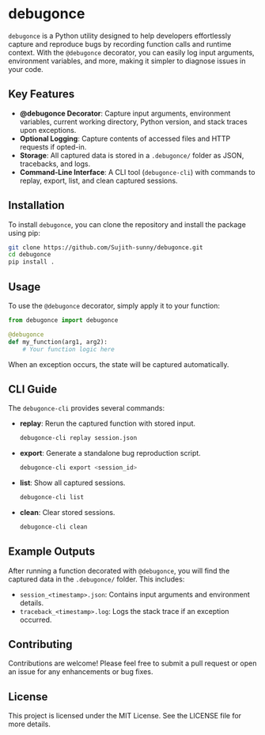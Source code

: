 # debugonce

`debugonce` is a Python utility designed to help developers effortlessly capture and reproduce bugs by recording function calls and runtime context. With the `@debugonce` decorator, you can easily log input arguments, environment variables, and more, making it simpler to diagnose issues in your code.

## Key Features

- **@debugonce Decorator**: Capture input arguments, environment variables, current working directory, Python version, and stack traces upon exceptions.
- **Optional Logging**: Capture contents of accessed files and HTTP requests if opted-in.
- **Storage**: All captured data is stored in a `.debugonce/` folder as JSON, tracebacks, and logs.
- **Command-Line Interface**: A CLI tool (`debugonce-cli`) with commands to replay, export, list, and clean captured sessions.

## Installation

To install `debugonce`, you can clone the repository and install the package using pip:

```bash
git clone https://github.com/Sujith-sunny/debugonce.git
cd debugonce
pip install .
```

## Usage

To use the `@debugonce` decorator, simply apply it to your function:

```python
from debugonce import debugonce

@debugonce
def my_function(arg1, arg2):
    # Your function logic here
```

When an exception occurs, the state will be captured automatically.

## CLI Guide

The `debugonce-cli` provides several commands:

- **replay**: Rerun the captured function with stored input.
  
  ```bash
  debugonce-cli replay session.json
  ```

- **export**: Generate a standalone bug reproduction script.
  
  ```bash
  debugonce-cli export <session_id>
  ```

- **list**: Show all captured sessions.
  
  ```bash
  debugonce-cli list
  ```

- **clean**: Clear stored sessions.
  
  ```bash
  debugonce-cli clean
  ```

## Example Outputs

After running a function decorated with `@debugonce`, you will find the captured data in the `.debugonce/` folder. This includes:

- `session_<timestamp>.json`: Contains input arguments and environment details.
- `traceback_<timestamp>.log`: Logs the stack trace if an exception occurred.

## Contributing

Contributions are welcome! Please feel free to submit a pull request or open an issue for any enhancements or bug fixes.

## License

This project is licensed under the MIT License. See the LICENSE file for more details.